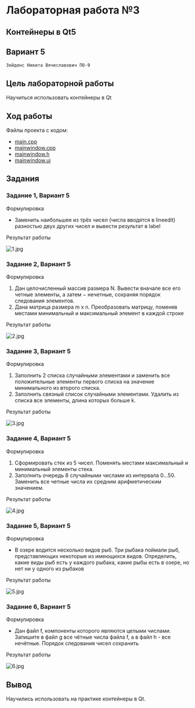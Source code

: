 # Лабораторная работа №3

## Контейнеры в Qt5

## Вариант 5

`Зейденс Никита Вячеславович ПО-9`

## Цель лабораторной работы

Научиться использовать контейнеры в Qt

## Ход работы

Файлы проекта с кодом:

- [main.cpp](./src/main.cpp)
- [mainwindow.cpp](./src/mainwindow.cpp)
- [mainwindow.h](./src/mainwindow.h)
- [mainwindow.ui](./src/mainwindow.ui)

## Задания

### Задание 1, Вариант 5

Формулировка

- Заменить наибольшее из трёх чисел (числа вводятся в lineedit) разностью двух
других чисел и вывести результат в label

Результат работы

![1.jpg](./images/1.jpg)

### Задание 2, Вариант 5

Формулировка

1. Дан целочисленный массив размера N. Вывести вначале все его четные элементы,
а затем − нечетные, сохраняя порядок следования элементов.
2. Дана матрица размера m x n. Преобразовать матрицу, поменяв местами минимальный
и максимальный элемент в каждой строке

Результат работы

![2.jpg](./images/2.jpg)

### Задание 3, Вариант 5

Формулировка

1. Заполнить 2 списка случайными элементами и заменить все положительные
элементы первого списка на значение минимального из второго списка.
2. Заполнить связный список случайными элементами. Удалить из списка все
элементы, длина которых больше k.

Результат работы

![3.jpg](./images/3.jpg)

### Задание 4, Вариант 5

Формулировка

1. Сформировать стек из 5 чисел. Поменять местами максимальный и
минимальный элементы стека.
2. Заполнить очередь 8 случайными числами из интервала
0...50. Заменить все четные числа их средним арифметическим значением.

Результат работы

![4.jpg](./images/4.jpg)

### Задание 5, Вариант 5

Формулировка

- В озере водится несколько видов рыб. Три рыбака поймали рыб,
представляющих некоторые из имеющихся видов. Определить, какие виды
рыб есть у каждого рыбака, какие рыбы есть в озере, но нет ни у одного из
рыбаков

Результат работы

![5.jpg](./images/5.jpg)

### Задание 6, Вариант 5

Формулировка

- Дан файл f, компоненты которого являются целыми числами.
Запишите в файл g все чётные числа файла f, а в файл h - все нечётные.
Порядок следования чисел сохранить

Результат работы

![6.jpg](./images/6.jpg)

## Вывод

Научились использовать на практике контейнеры в Qt.
